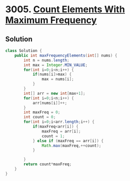 # 3005. [Count Elements With Maximum Frequency](https://leetcode.com/problems/count-elements-with-maximum-frequency/description/?envType=daily-question&envId=2025-09-22)

## Solution

```java
class Solution {
    public int maxFrequencyElements(int[] nums) {
        int n = nums.length;
        int max = Integer.MIN_VALUE;
        for(int i=0;i<n;i++) {
            if(nums[i]>max) {
                max = nums[i];
            }
        }
        int[] arr = new int[max+1];
        for(int i=0;i<n;i++) {
            arr[nums[i]]++;
        }
        int maxFreq = 0;
        int count = 0;
        for(int i=0;i<arr.length;i++) {
            if(maxFreq<arr[i]) {
                maxFreq = arr[i];
                count = 1;
            } else if (maxFreq == arr[i]) {
                Math.max(maxFreq,++count);
            }

        }
        return count*maxFreq;
    }
}
```
